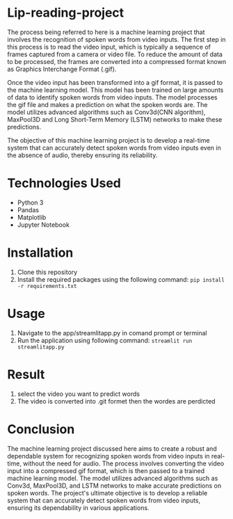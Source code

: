 # Lip-reading-project

The process being referred to here is a machine learning project that involves the recognition of spoken words from video inputs. The first step in this process is to read the video input, which is typically a sequence of frames captured from a camera or video file. To reduce the amount of data to be processed, the frames are converted into a compressed format known as Graphics Interchange Format (.gif).

Once the video input has been transformed into a gif format, it is passed to the machine learning model. This model has been trained on large amounts of data to identify spoken words from video inputs. The model processes the gif file and makes a prediction on what the spoken words are. The model utilizes advanced algorithms such as Conv3d(CNN algorithm), MaxPool3D and Long Short-Term Memory (LSTM) networks to make these predictions.

The objective of this machine learning project is to develop a real-time system that can accurately detect spoken words from video inputs even in the absence of audio, thereby ensuring its reliability.

# Technologies Used

* Python 3
* Pandas
* Matplotlib
* Jupyter Notebook
 
 # Installation 
 
 1. Clone this repository
 2. Install the required packages using the following command:
```pip install -r requirements.txt```

# Usage 
1. Navigate to the app/streamlitapp.py in comand prompt or terminal
2. Run the application using following command:
```streamlit run streamlitapp.py```

# Result
1. select the video you want to predict words 
2. The video is converted into .git formet then the wordes are perdicted 

# Conclusion

The machine learning project discussed here aims to create a robust and dependable system for recognizing spoken words from video inputs in real-time, without the need for audio. The process involves converting the video input into a compressed gif format, which is then passed to a trained machine learning model. The model utilizes advanced algorithms such as Conv3d, MaxPool3D, and LSTM networks to make accurate predictions on spoken words. The project's ultimate objective is to develop a reliable system that can accurately detect spoken words from video inputs, ensuring its dependability in various applications.
